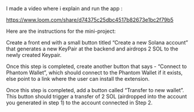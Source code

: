 I made a video where i explain and run the app : 

https://www.loom.com/share/d74375c25dbc4517b82673e1bc2f79b5


Here are the instructions for the mini-project:

Create a front end with a small button titled “Create a new Solana account” that generates a new KeyPair at the backend and airdrops 2 SOL to the newly created Keypair.

Once this step is completed, create another button that says - “Connect to Phantom Wallet”, which should connect to the Phantom Wallet if it exists, else point to a link where the user can install the extension.

Once this step is completed, add a button called “Transfer to new wallet”. This button should trigger a transfer of 2 SOL (airdropped into the account you generated in step 1) to the account connected in Step 2.
